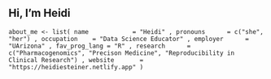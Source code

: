 
## Hi, I’m Heidi

`about_me <- list(
  name            = "Heidi"
  , pronouns      = c("she", "her")
  , occupation    = "Data Science Educator"
  , employer      = "UArizona"
  , fav_prog_lang = "R"
  , research      = c("Pharmacogenomics", "Precison Medicine", "Reproducibility in Clinical Research")
  , website       = "https://heidiesteiner.netlify.app"
)`

